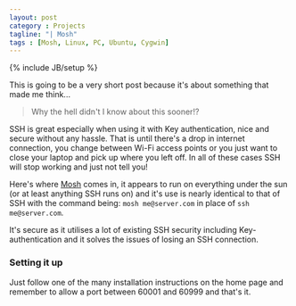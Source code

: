 ```yaml
---
layout: post
category : Projects
tagline: "| Mosh"
tags : [Mosh, Linux, PC, Ubuntu, Cygwin]
---
```


{% include JB/setup %}

This is going to be a very short post because it's about something that made me think... 

> Why the hell didn't I know about this sooner!?

SSH is great especially when using it with Key authentication, nice and secure without any hassle. That is until there's a drop in internet connection, you change between Wi-Fi access points or you just want to close your laptop and pick up where you left off. In all of these cases SSH will stop working and just not tell you!

Here's where [Mosh](https://mosh.org) comes in, it appears to run on everything under the sun (or at least anything SSH runs on) and it's use is nearly identical to that of SSH with the command being: `mosh me@server.com` in place of `ssh me@server.com`.

It's secure as it utilises a lot of existing SSH security including Key-authentication and it solves the issues of losing an SSH connection.

### Setting it up

Just follow one of the many installation instructions on the home page and remember to allow a port between 60001 and 60999 and that's it.

